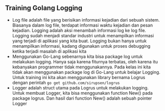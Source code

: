 ## Training Golang Logging

- Log file adalah file yang berisikan informasi kejadian dari sebuah sistem. Biasanya dalam log file, terdapat informasi waktu kejadian dan pesan kejadian. Logging adalah aksi menambah informasi log ke log file. Logging sudah menjadi standar industri untuk menampilkan informasi yang terjadi di aplikasi yang kita buat. Logging bukan hanya untuk menampilkan informasi, kadang digunakan untuk proses debugging ketika terjadi masalah di aplikasi kita
- Menggunakan Go-Lang sebenarnya kita bisa package log untuk melakukan logging. Hanya saja karena fiturnya terbatas, oleh karena itu kebanyakan programmer tidak menggunakannya. Pada kelas ini kita tidak akan menggunakan package log di Go-Lang untuk belajar Logging. Untuk training ini kita akan menggunakan library bernama Logrus dengan perintah `go get github.com/sirupsen/logrus`
- Logger adalah struct utama pada Logrus untuk melakukan logging. Untuk membuat Logger, kita bisa menggunakan function New() pada package logrus. Dan hasil dari function New() adalah sebuah pointer Logger